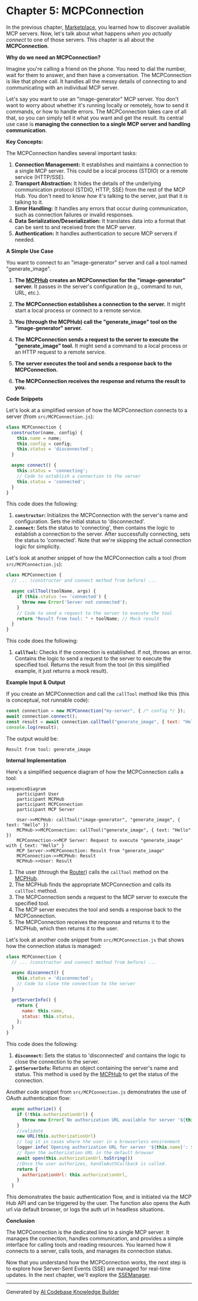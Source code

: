 # Chapter 5: MCPConnection

In the previous chapter, [Marketplace](04_marketplace_.md), you learned how to discover available MCP servers. Now, let's talk about what happens *when you actually connect* to one of those servers. This chapter is all about the **MCPConnection**.

**Why do we need an MCPConnection?**

Imagine you're calling a friend on the phone. You need to dial the number, wait for them to answer, and then have a conversation. The MCPConnection is like that phone call. It handles all the messy details of connecting to and communicating with an individual MCP server.

Let's say you want to use an "image-generator" MCP server. You don't want to worry about whether it's running locally or remotely, how to send it commands, or how to handle errors. The MCPConnection takes care of all that, so you can simply tell it what you want and get the result. Its central use case is **managing the connection to a single MCP server and handling communication**.

**Key Concepts:**

The MCPConnection handles several important tasks:

1.  **Connection Management:** It establishes and maintains a connection to a single MCP server. This could be a local process (STDIO) or a remote service (HTTP/SSE).
2.  **Transport Abstraction:** It hides the details of the underlying communication protocol (STDIO, HTTP, SSE) from the rest of the MCP Hub. You don't need to know *how* it's talking to the server, just that it *is* talking to it.
3.  **Error Handling:** It handles any errors that occur during communication, such as connection failures or invalid responses.
4.  **Data Serialization/Deserialization:** It translates data into a format that can be sent to and received from the MCP server.
5.  **Authentication:** It handles authentication to secure MCP servers if needed.

**A Simple Use Case**

You want to connect to an "image-generator" server and call a tool named "generate_image".

1.  **The [MCPHub](02_mcphub_.md) creates an MCPConnection for the "image-generator" server.** It passes in the server's configuration (e.g., command to run, URL, etc.).

2.  **The MCPConnection establishes a connection to the server.** It might start a local process or connect to a remote service.

3.  **You (through the MCPHub) call the "generate_image" tool on the "image-generator" server.**

4.  **The MCPConnection sends a request to the server to execute the "generate_image" tool.** It might send a command to a local process or an HTTP request to a remote service.

5.  **The server executes the tool and sends a response back to the MCPConnection.**

6.  **The MCPConnection receives the response and returns the result to you.**

**Code Snippets**

Let's look at a simplified version of how the MCPConnection connects to a server (from `src/MCPConnection.js`):

```javascript
class MCPConnection {
  constructor(name, config) {
    this.name = name;
    this.config = config;
    this.status = 'disconnected';
  }

  async connect() {
    this.status = 'connecting';
    // Code to establish a connection to the server
    this.status = 'connected';
  }
}
```

This code does the following:

1.  **`constructor`:** Initializes the MCPConnection with the server's name and configuration. Sets the initial status to 'disconnected'.
2.  **`connect`:** Sets the status to 'connecting', then contains the logic to establish a connection to the server. After successfully connecting, sets the status to 'connected'. Note that we're skipping the actual connection logic for simplicity.

Let's look at another snippet of how the MCPConnection calls a tool (from `src/MCPConnection.js`):

```javascript
class MCPConnection {
  // ... (constructor and connect method from before) ...

  async callTool(toolName, args) {
    if (this.status !== 'connected') {
      throw new Error('Server not connected');
    }
    // Code to send a request to the server to execute the tool
    return "Result from tool: " + toolName; // Mock result
  }
}
```

This code does the following:

1.  **`callTool`:** Checks if the connection is established. If not, throws an error. Contains the logic to send a request to the server to execute the specified tool. Returns the result from the tool (in this simplified example, it just returns a mock result).

**Example Input & Output**

If you create an MCPConnection and call the `callTool` method like this (this is conceptual, not runnable code):

```javascript
const connection = new MCPConnection("my-server", { /* config */ });
await connection.connect();
const result = await connection.callTool("generate_image", { text: "Hello" });
console.log(result);
```

The output would be:

```
Result from tool: generate_image
```

**Internal Implementation**

Here's a simplified sequence diagram of how the MCPConnection calls a tool:

```mermaid
sequenceDiagram
    participant User
    participant MCPHub
    participant MCPConnection
    participant MCP Server

    User->>MCPHub: callTool("image-generator", "generate_image", { text: "Hello" })
    MCPHub->>MCPConnection: callTool("generate_image", { text: "Hello" })
    MCPConnection->>MCP Server: Request to execute "generate_image" with { text: "Hello" }
    MCP Server->>MCPConnection: Result from "generate_image"
    MCPConnection->>MCPHub: Result
    MCPHub->>User: Result
```

1.  The user (through the [Router](03_router_.md)) calls the `callTool` method on the [MCPHub](02_mcphub_.md).
2.  The MCPHub finds the appropriate MCPConnection and calls its `callTool` method.
3.  The MCPConnection sends a request to the MCP server to execute the specified tool.
4.  The MCP server executes the tool and sends a response back to the MCPConnection.
5.  The MCPConnection receives the response and returns it to the MCPHub, which then returns it to the user.

Let's look at another code snippet from `src/MCPConnection.js` that shows how the connection status is managed:

```javascript
class MCPConnection {
  // ... (constructor and connect method from before) ...

  async disconnect() {
    this.status = 'disconnected';
    // Code to close the connection to the server
  }

  getServerInfo() {
    return {
      name: this.name,
      status: this.status,
    };
  }
}
```

This code does the following:

1.  **`disconnect`:** Sets the status to 'disconnected' and contains the logic to close the connection to the server.
2.  **`getServerInfo`:** Returns an object containing the server's name and status. This method is used by the [MCPHub](02_mcphub_.md) to get the status of the connection.

Another code snippet from `src/MCPConnection.js` demonstrates the use of OAuth authentication flow:
```javascript
  async authorize() {
    if (!this.authorizationUrl) {
      throw new Error(`No authorization URL available for server '${this.name}'`);
    }
    //validate
    new URL(this.authorizationUrl)
    // log it in cases where the user in a browserless environment
    logger.info(`Opening authorization URL for server '${this.name}': ${this.authorizationUrl.toString()}`);
    // Open the authorization URL in the default browser
    await open(this.authorizationUrl.toString())
    //Once the user authorizes, handleAuthCallback is called.
    return {
      authorizationUrl: this.authorizationUrl,
    }
  }
```
This demonstrates the basic authentication flow, and is initiated via the MCP Hub API and can be triggered by the user. The function also opens the Auth url via default browser, or logs the auth url in headless situations.

**Conclusion**

The MCPConnection is the dedicated line to a single MCP server. It manages the connection, handles communication, and provides a simple interface for calling tools and reading resources. You learned how it connects to a server, calls tools, and manages its connection status.

Now that you understand how the MCPConnection works, the next step is to explore how Server-Sent Events (SSE) are managed for real-time updates. In the next chapter, we'll explore the [SSEManager](06_ssemanager_.md).


---

Generated by [AI Codebase Knowledge Builder](https://github.com/The-Pocket/Tutorial-Codebase-Knowledge)